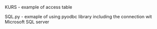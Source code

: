 KURS - example of access table

SQL.py  - exmaple of using pyodbc library including the connection wit Microsoft SQL server
